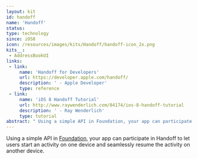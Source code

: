 ```yaml
---
layout: kit
id: handoff
name: 'Handoff'
status:
type: technology
since: iOS8
icon: /resources/images/kits/Handoff/handoff-icon_2x.png
kits__:
 - AddressBookUI
links:
 - link:
     name: 'Handoff for Developers'
     url: https://developer.apple.com/handoff/
     description: ' - Apple Developer'
     type: reference
 - link:
     name: 'iOS 8 Handoff Tutorial'
     url: http://www.raywenderlich.com/84174/ios-8-handoff-tutorial
     description: ' - Ray Wenderlich'
     type: tutorial
abstract: "	Using a simple API in Foundation, your app can participate in Handoff to let users start an activity on one device and seamlessly resume the activity on another device."
---
```


Using a simple API in [Foundation](/Foundation), your app can participate in Handoff to let users start an activity on one device and seamlessly resume the activity on another device.
